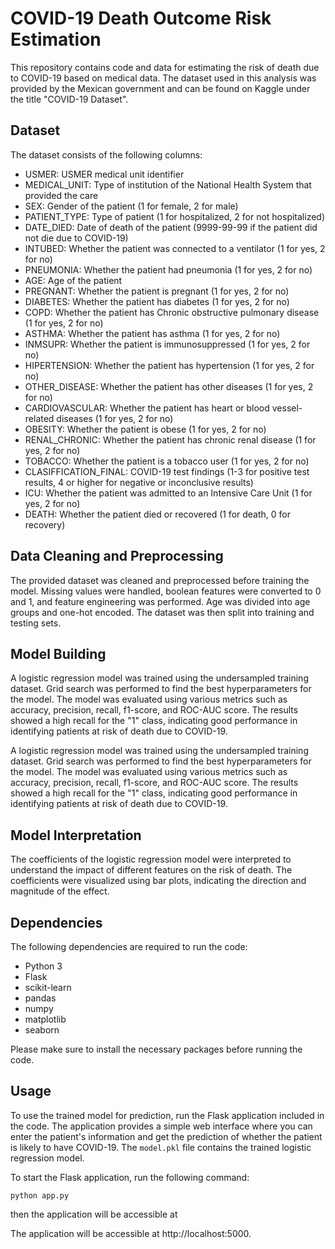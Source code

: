 # COVID-19 Death Outcome Risk Estimation

This repository contains code and data for estimating the risk of death due to COVID-19 based on medical data. The dataset used in this analysis was provided by the Mexican government and can be found on Kaggle under the title "COVID-19 Dataset".

## Dataset

The dataset consists of the following columns:

- USMER: USMER medical unit identifier
- MEDICAL_UNIT: Type of institution of the National Health System that provided the care
- SEX: Gender of the patient (1 for female, 2 for male)
- PATIENT_TYPE: Type of patient (1 for hospitalized, 2 for not hospitalized)
- DATE_DIED: Date of death of the patient (9999-99-99 if the patient did not die due to COVID-19)
- INTUBED: Whether the patient was connected to a ventilator (1 for yes, 2 for no)
- PNEUMONIA: Whether the patient had pneumonia (1 for yes, 2 for no)
- AGE: Age of the patient
- PREGNANT: Whether the patient is pregnant (1 for yes, 2 for no)
- DIABETES: Whether the patient has diabetes (1 for yes, 2 for no)
- COPD: Whether the patient has Chronic obstructive pulmonary disease (1 for yes, 2 for no)
- ASTHMA: Whether the patient has asthma (1 for yes, 2 for no)
- INMSUPR: Whether the patient is immunosuppressed (1 for yes, 2 for no)
- HIPERTENSION: Whether the patient has hypertension (1 for yes, 2 for no)
- OTHER_DISEASE: Whether the patient has other diseases (1 for yes, 2 for no)
- CARDIOVASCULAR: Whether the patient has heart or blood vessel-related diseases (1 for yes, 2 for no)
- OBESITY: Whether the patient is obese (1 for yes, 2 for no)
- RENAL_CHRONIC: Whether the patient has chronic renal disease (1 for yes, 2 for no)
- TOBACCO: Whether the patient is a tobacco user (1 for yes, 2 for no)
- CLASIFFICATION_FINAL: COVID-19 test findings (1-3 for positive test results, 4 or higher for negative or inconclusive results)
- ICU: Whether the patient was admitted to an Intensive Care Unit (1 for yes, 2 for no)
- DEATH: Whether the patient died or recovered (1 for death, 0 for recovery)

## Data Cleaning and Preprocessing

The provided dataset was cleaned and preprocessed before training the model. Missing values were handled, boolean features were converted to 0 and 1, and feature engineering was performed. Age was divided into age groups and one-hot encoded. The dataset was then split into training and testing sets.

## Model Building

A logistic regression model was trained using the undersampled training dataset. Grid search was performed to find the best hyperparameters for the model. The model was evaluated using various metrics such as accuracy, precision, recall, f1-score, and ROC-AUC score. The results showed a high recall for the "1" class, indicating good performance in identifying patients at risk of death due to COVID-19.

A logistic regression model was trained using the undersampled training dataset. Grid search was performed to find the best hyperparameters for the model. The model was evaluated using various metrics such as accuracy, precision, recall, f1-score, and ROC-AUC score. The results showed a high recall for the "1" class, indicating good performance in identifying patients at risk of death due to COVID-19.

## Model Interpretation

The coefficients of the logistic regression model were interpreted to understand the impact of different features on the risk of death. The coefficients were visualized using bar plots, indicating the direction and magnitude of the effect.

## Dependencies

The following dependencies are required to run the code:

- Python 3
- Flask
- scikit-learn
- pandas
- numpy
- matplotlib
- seaborn

Please make sure to install the necessary packages before running the code.

## Usage

To use the trained model for prediction, run the Flask application included in the code. The application provides a simple web interface where you can enter the patient's information and get the prediction of whether the patient is likely to have COVID-19. The `model.pkl` file contains the trained logistic regression model.

To start the Flask application, run the following command:

```
python app.py
```

then the application will be accessible at

The application will be accessible at http://localhost:5000.
